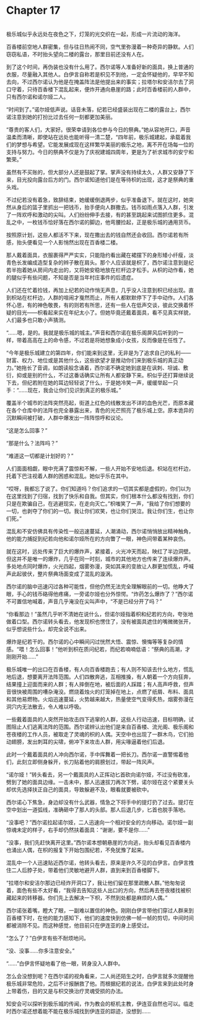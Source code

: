 # Chapter 17

<br>
极乐城似乎永远处在夜色之下，灯笼的光交织在一起，形成一片流动的海洋。

百香楼前空地人群密集，但与往日热闹不同，空气里弥漫着一种奇异的静默。人们窃窃私语，不时抬头望向二楼的露台，那里目前还没有人在。

到了这个时间，再伪装也没有什么用了。西尔诺等人准备好新的面具，换上普通的衣服，尽量融入其他人。白伊言自称若是枳见不到他，一定会怀疑他的，早早不知去向，不过西尔诺认为他是在掩盖阵法是他提出来的事实；拉塔尔和安洁尔去了洞口守着，只待百香楼下混乱起来，便炸开通向悬崖的路；此时百香楼前的人群中，只有西尔诺和诺尔娅二人。

“时间到了。”诺尔娅低声说。话音未落，纪若已经盛装出现在二楼的露台上，西尔诺注意到她的打扮比过去任何一刻都更加美丽。

“尊贵的客人们，大家好。很荣幸请到各位参与今日的祭典。”她从容地开口，声音温柔而清晰，即使站在远处也能听得一清二楚，“四年前，极乐城建起，承载着我们的梦想与希望。它能发展成现在这样繁华美丽的极乐之地，离不开在场每一位的支持与努力。今日的祭典不仅是为了庆祝建城四周年，更是为了祈求城市的安宁和繁荣。”

虽然有不买账的，但大部分人还是鼓起了掌。掌声没有持续太久，人群又安静了下来，目光投向露台后方的门。西尔诺知道他们是在等待枳的出现，这才是祭典的重头戏。

不过纪若没有着急，致辞结束，她缓缓倒退两步，似乎准备退下。就在这时，她突然从身后的篮子里抓出一把钱币，抬手便向人群撒去。钱币如雨点落入人群，引发了一阵欢呼和激动的尖叫。人们纷纷伸手去接，有的甚至跳起来试图抓住更多。混乱之中，一枚钱币恰好落在西尔诺的脚边，他弯腰捡起，正是极乐城的通用货币。

按照原计划，这些人都活不下来，现在撒出去的钱自然还会收回。西尔诺若有所感，抬头便看见一个人影悄然出现在百香楼二楼。

那人戴着面具，衣服裹得严严实实，只能隐约看出藏在裙摆下的身形矮小纤瘦，淡青色长发编成造型复杂的辫子散在肩头。那个人应该就是枳了，西尔诺注意到是纪若半抱着她从房间内走出的，又将她安稳地放在栏杆边才松手。从枳的动作看，她的腿似乎有些问题，不知是否是当年村庄事件的后遗症。

人们还在忙着捡钱，再加上纪若的动作悄无声息，几乎没人注意到枳已经出现。直到枳站在栏杆边，人群的喧闹才戛然而止，所有人都默默停下了手中动作。人们各怀心思，有的神色敬畏，有的则若有所思，还有一些人在低声交谈，彼此交换着怀疑的目光——枳看起来实在年纪太小了。但她毕竟还戴着面具，看不见真实样貌，人们最多也只敢小声猜测。

“……嗯，是的。我就是极乐城的城主。”声音和西尔诺在极乐阁屏风后听到的一样，带着高高在上的命令感，不过若是将她想象成小女孩，反而像是在任性了。

“今年是极乐城建立的第四年，你们能来到这里，无非是为了追求自己的私利——财富、权力、地位或是其他什么，这些欲望才是推动你们来到极乐城的真正动力。”她拖长了音调，如朗读般念诵着，西尔诺不确定她到底是在讽刺、坦诚、敷衍，抑或是别的什么，不过这番话确实让所有人都安静下来。枳似乎还打算继续说下去，但纪若附在她的耳边轻轻说了什么，于是她冷笑一声，缓缓举起一只手：“……现在，我会让你们见识到真正的极乐城。”

覆盖半个城市的法阵突然亮起，街道上红色的线散发出不详的血色光芒，而原本藏在各个仓库中的法阵也完全暴露出来，青色的光芒照亮了极乐城上空。原本诡异的沉默瞬间被打破，人群中爆发出一阵阵惊呼和议论。

“这是怎么回事？”

“那是什么？法阵吗？”

“难道这一切都是计划好的？”

人们面面相觑，眼中充满了震惊和不解，一些人开始不安地后退。枳站在栏杆边，托着下巴注视着人群的困惑和混乱。她似乎乐在其中。

“哎呀，我都忘了说了。你们知道吗？你们追求的一切其实都是虚假的，你们以为在这里找到了归宿，找到了快乐和自我。但其实，你们根本什么都没有找到，你们只是在欺骗自己，在逃避现实，在走向灭亡。”枳嗤笑了一声，“我给了你们想要的一切，也剥夺了你们的一切。我让你们欢笑，也让你们哭泣。我让你们生，也让你们死。”

混乱和不安仿佛具有传染性一般迅速蔓延，人潮涌动，西尔诺悄悄放出精神触角，他的能力捕捉到纪若向他和诺尔娅所在的方向瞥了一眼，神色间带着某种哀伤。

就在这时，远处传来了巨大的爆炸声，紧接着，火光冲天而起，映红了半边洞壁。但这并不是唯一的爆炸，几乎在同一时刻，城市的其他地方也传来了连续爆炸声。多处地点同时爆炸，火光四起，烟雾弥漫，突如其来的变故让人群更加慌乱，呼喊声此起彼伏，整片祭典场面变成了混乱的漩涡。

西尔诺的脑中迅速闪过各种可能性，但他仍然无法完全理解眼前的一切。他睁大了眼，手心的钱币硌得他疼痛，一旁诺尔娅也分外惊愕。“炸药怎么爆炸了？”西尔诺不可置信地喊着，声音几乎淹没在尖叫声中，“不是已经分开了吗？”

“你看那边！”虽然几乎听不清她在说什么，但诺尔娅指着枳和纪若的方向，夸张地做着口型。西尔诺转头看去，他发现枳也愣住了，没有被面具遮住的嘴微微张开，似乎想说些什么，却完全说不出来。

爆炸是纪若干的。西尔诺的心中瞬间闪过恍然大悟、震惊、懊悔等等复杂的情感。“喂！怎么回事！”他听到枳在质问纪若，而纪若喃喃低语：“祭典的高潮，才刚刚开始……”

极乐城唯一的出口在百香楼，有人向百香楼跑去；有人则不知该去什么地方，慌乱地后退，想要离开法阵范围。人们四散奔逃，互相推搡，有人朝着一个方向狂奔，结果撞上迎面而来的人群；有人摔倒在地，被后面的人踩踏；有人高声呼救，但声音很快被周围的嘈杂淹没。燃烧着烛火的灯笼掉在地上，点燃了纸屑、布料、面具和其他易燃物。火焰迅速蔓延，火势越来越大，热量使空气变得炙热，烟雾弥漫在洞穴内无法散去，令人难以呼吸。

一些戴着面具的人突然开始攻击四下逃窜的人群，这些人行动迅速，目标明确，试图阻止人们逃离法阵的范围。西尔诺辨认出他们是来自百香楼、流光阁、极乐阁和苍夜楼的工作人员，被取走了灵魂的枳的人偶。天空中也出现了一群木鸟，它们拍动翅膀，发出刺耳的尖啸，俯冲下来攻击人群，用尖喙逼着他们后退。

此时一个戴着面具的人冲向西尔诺，手中挥舞着一把长刀。西尔诺一直警惕着他们，此刻立即侧身躲开，长刀贴着他的肩膀划过，带起一阵风声。

“诺尔娅！”转头看去，另一个戴面具的人正挥动匕首砍向诺尔娅，不过没有砍准，劈到了她的面具边缘。一击未中，那人迅速拔刀再次下劈，诺尔娅在这个紧要关头却优先选择扶正自己的面具，导致躲避不及，眼看就要被砍中。

西尔诺心下焦急，身边却没有什么武器，情急之下将手中的提灯扔了过去。提灯在空中划出一道弧线，准确砸中了那人的头部。那人后退几步，匕首也脱手落地。

“没事吧？”西尔诺拉起诺尔娅，二人迅速向一个相对安全的方向移动。诺尔娅一副惊魂未定的样子，右手却仍然扶着面具：“谢谢，要不是你……”

“没事，我们先赶快离开这里。”西尔诺本想朝悬崖的方向逃，抬头却看见百香楼内也涌出人偶，在枳的报复下开始包围纪若，不免犹豫了起来。

混乱中一个人迅速贴近西尔诺，他转头看去，原来是许久不见的白伊言。白伊言拽住二人后脖子处，带着他们灵敏地避开人群，直到来到百香楼脚下。

“拉塔尔和安洁尔那边已经炸开洞口了，我让他们留在那里疏散人群。”他匆匆说着，面色有些不太好看，“我得去告知这些人出口的方向，然后再去苍夜楼找被枳藏起来的转移器。你们先上去解决一下枳，不然到处都是麻烦的人偶。”

西尔诺张着嘴，瞪大了眼，一副难以置信的神色。刚刚白伊言带他们穿过人群来到百香楼下时，在他的能力感知下，他们的速度快到仿佛一帧一帧的剪切，中间时间都被消除不见。而这种感觉，他目前只在伊连亚的身上感受过。

“怎么了？”白伊言有些不耐烦地问。

“没、没事……你多注意安全。”

“……”白伊言怀疑地看了他一眼，转身没入人群中。

怎么会没想到呢？在西尔诺的视角看来，二人尚还陌生之时，白伊言就多次提醒他极乐城非常危险，之后不计报酬救了他。而根据纪若的说法，白伊言来到此处时身上带着伤，目的又是与枳交换治疗灵魂受损的办法。

知安会可以探听到极乐城的传闻，作为教会的枢机主教，伊连亚自然也可以。临走时西尔诺还想着能不能在极乐城找到伊连亚的踪迹，没想到……
